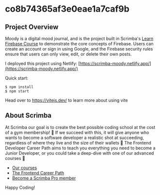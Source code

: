 # co8b74365af3e0eae1a7caf9b

## Project Overview

Moody is a digital mood journal, and is the project built in Scrimba's [Learn Firebase Course](https://scrimba.com/learn/learnfirebase) to demonstrate the core concepts of Firebase.  Users can create an account or sign in using Google, and the Firebase security rules ensure that users can only view, edit, or delete their own posts.  

I deployed this project using Netlify: [https://scrimba-moody.netlify.app/](https://scrimba-moody.netlify.app/)

Quick start:

```
$ npm install
$ npm start
````

Head over to https://vitejs.dev/ to learn more about using vite
## About Scrimba

At Scrimba our goal is to create the best possible coding school at the cost of a gym membership! 💜
If we succeed with this, it will give anyone who wants to become a software developer a realistic shot at succeeding, regardless of where they live and the size of their wallets 🎉
The Frontend Developer Career Path aims to teach you everything you need to become a Junior Developer, or you could take a deep-dive with one of our advanced courses 🚀

- [Our courses](https://scrimba.com/allcourses)
- [The Frontend Career Path](https://scrimba.com/learn/frontend)
- [Become a Scrimba Pro member](https://scrimba.com/pricing)

Happy Coding!
